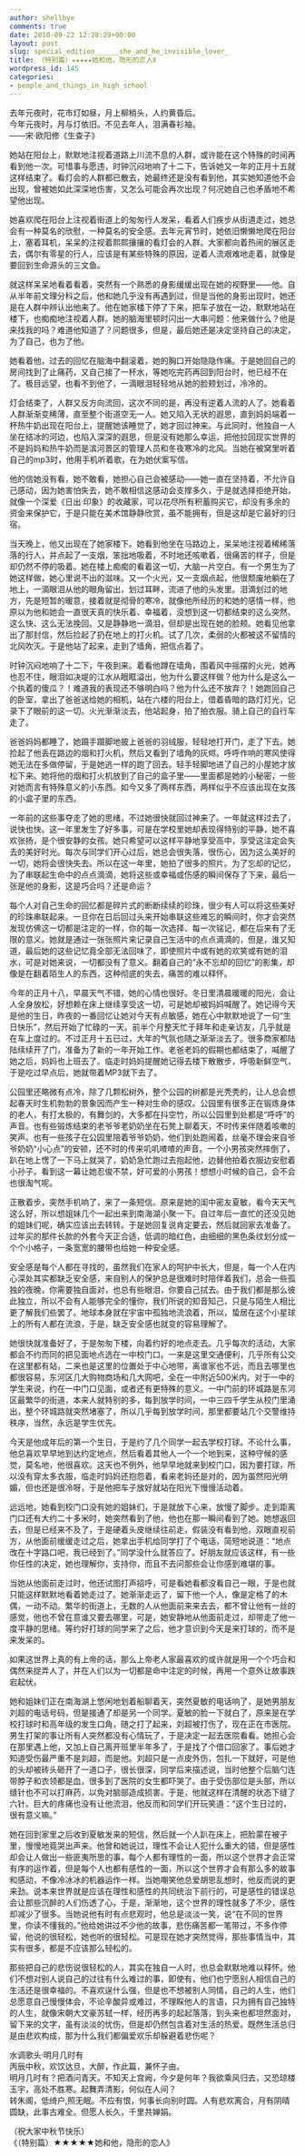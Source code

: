```yaml
---
author: shellbye
comments: true
date: 2010-09-22 12:28:29+00:00
layout: post
slug: special_edition______she_and_he_invisible_lover_
title: （特别篇）★★★★★她和他，隐形的恋人Ⅱ
wordpress_id: 145
categories:
- people_and_things_in_high_school
---
```


  
去年元夜时，花市灯如昼，月上柳梢头，人约黄昏后。  
今年元夜时，月与灯依旧。不见去年人，泪满春衫袖。   
——宋·欧阳修《生查子》  
  
她站在阳台上，默默地注视着道路上川流不息的人群，或许能在这个特殊的时间再看到他一次。可惜事与愿违，时钟沉闷地响了十二下，告诉她又一年的正月十五就这样结束了。看灯会的人群都已散去，她最终还是没有看到他，其实她知道他不会出现，曾被她如此深深地伤害，又怎么可能会再次出现？何况她自己也矛盾地不希望他出现。  
  
她喜欢爬在阳台上注视着街道上的匆匆行人发呆，看着人们疾步从街道走过，她总会有一种莫名的欣慰，一种莫名的安全感。去年元宵节时，她依旧懒懒地爬在阳台上，塞着耳机，呆呆的注视着熙熙攘攘的看灯会的人群。大家都向着热闹的展区走去，偶尔有零星的行人，应该是有某些特殊的原因，逆着人流艰难地走着，就像是要回到生命源头的三文鱼。  
  
就这样呆呆地看着看着，突然有一个熟悉的身影缓缓出现在她的视野里——他。自从半年前文理分科之后，他和她几乎没有再遇到过，但是当他的身影出现时，她还是在人群中辨认出他来了。他在她家楼下停了下来，把车子放在一边，默默地站在楼下，也痴痴地注视着人群。她的脑海里顿时闪出一大串问题：他来做什么？他是来找我的吗？难道他知道了？问题很多，但是，最后她还是决定坚持自己的决定，为了自己，也为了他。  
  
她看着他，过去的回忆在脑海中翻滚着，她的胸口开始隐隐作痛。于是她回自己的房间找到了止痛药，又自己接了一杯水，等她吃完药再回到阳台时，他已经不在了。极目远望，也看不到他了，一滴眼泪轻轻地从她的脸颊划过，冷冷的。  
  
灯会结束了，人群又反方向流回，这次不同的是，再没有逆着人流的人了。她看着人群渐渐变稀薄，直至整个街道空无一人。她又陷入无状的遐思，直到妈妈端着一杯热牛奶出现在阳台上，提醒她该睡觉了，她才回过神来。与此同时，他独自一人坐在结冰的河边，也陷入深深的遐思，但是没有她那么幸运，把他拉回现实世界的不是妈妈和热牛奶而是滨河景区的管理人员和冬夜寒冷的北风。当她在被窝里听着自己的mp3时，他用手机听着歌，在为她伏案写信。  
  
他的信她没有看，她不敢看，她担心自己会被感动——她一直在坚持着，不允许自己感动，因为她害怕失去，她不敢相信这感动会支撑多久，于是就选择拒绝开始，就像一个深爱《日出·印象》的收藏家，可以花尽所有积蓄购买它，却没有多余的资金来保护它，于是只能在美术馆静静欣赏，虽不能拥有，但是这却是它最好的归宿。  
  
  
当天晚上，他又出现在了她家楼下。她看到他坐在马路边上，呆呆地注视着稀稀落落的行人，并点起了一支烟，笨拙地吸着，不时地还咳嗽着，很痛苦的样子，但是却仍然不停的吸着。她在楼上痴痴的看着这一切，大脑一片空白。有一个男生为了她这样做，她心里说不出的滋味。又一个火光，又一支烟点起，他很颓废地躺在了地上，一滴眼泪从他的眼角留出，划过耳畔，流进了他的头发里。泪滴划过的地方，先是短暂的暖意，接着就是彻骨的寒冷，就像他所经历的和她的感情一样，他原以为他和她会一直很天真的快乐着、幸福着，没想到这一切都结束的这么突然、这么快、这么无法挽回。又是静静地一滴泪，但却是出现在她的脸颊。她看见他拿出了那封信，然后捡起了扔在地上的打火机。试了几次，柔弱的火都被这不留情的北风吹灭。于是他站了起来，走到了墙角，把信点着了。  
  
时钟沉闷地响了十二下，午夜到来。着看他蹲在墙角，围着风中摇摆的火光，她再也忍不住，眼泪如决堤的江水从眼眶溢出，他为什么要这样做？他为什么是这么一个执着的傻瓜？！难道我的表现还不够明白吗？他为什么还不放弃？！她跑回自己的卧室，拿出了爸爸送给她的相机，站在六楼的阳台上，借着昏暗的路灯灯光，记录下了眼前的这一切。火光渐渐淡去，他站起身，拍了拍衣服。骑上自己的自行车走了。  
  
爸爸妈妈都睡了，她蹑手蹑脚地披上爸爸的羽绒服，轻轻地打开门，走了下去。她捡起了他丢在路边的烟和打火机，然后又看到了墙角的灰烬。呼呼作响的寒风使得她无法在多做停留，于是她逃一样的跑了回去。轻手轻脚地进了自己的小屋她才放松下来。她将他的烟和打火机放到了自己的盒子里——里面都是她的小秘密，一些对她而言有特殊意义的小东西。如今又多了两样东西，两样似乎不应该出现在女孩的小盒子里的东西。   
  
一年前的这些事夺走了她的思绪，不过她很快就回过神来了。一年就这样过去了，说快也快。这一年里发生了好多事，可是在学校里她却表现得特别的平静，她不喜欢张扬，是个很安静的女孩。她只希望可以这样平静地享受高中，享受这注定会失去的美好时光。每次与同学们开心过后，她总会很失落，很伤心，因为这么美好的一切，她将会很快失去。所以在这一年里，她拍了很多的照片。为了忘却的记忆，为了串联起生命中的点点滴滴，她将这些或幸福或伤感的瞬间保存了下来，最后一张是他的身影，这是巧合吗？还是命运？  
  
每个人对自己生命的回忆都是碎片式的断断续续的珍珠，很少有人可以将这些美好的珍珠串联起来。一旦你在日后回过头来开始串联这些难忘的瞬间时，你才会突然发现仿佛这一切都是注定的一样，你的每一次选择、每一次铭记，都在后来有了无限的意义。她就是通过一张张照片来记录自己生活中的点点滴滴的，但是，谁又知道，最后她的这些记忆竟全部无法回味了，即使照片中或有她的欢笑或有她的泪水，可是对她来说，一切都没有了意义。翻着自己的“永不忘却的回忆”的影集，却像是在翻着陌生人的东西，这种彻底的失去，痛苦的难以释怀。  
  
今年的正月十八，早晨天气不错，她的心情也很好。冬日里清晨暖暖的阳光，会让人全身放松，好想赖在床上继续享受这一切，可是她却被妈妈喊醒了。她记得今天是他的生日，昨夜的一番回忆让她对今天有点敏感，她在心中默默地说了一句“生日快乐”，然后开始了忙碌的一天。前半个月整天忙于拜年和走亲访友，几乎就是在车上度过的。不过正月十五已过，大年的气氛也随之渐渐淡去了。很多商家都陆陆续续开了门，准备为了新的一年开始工作。老爸老妈的假期也都结束了，喊醒了她之后，妈妈也上班去了。临走时妈妈提醒她记得去楼下散散步，呼吸新鲜空气，于是吃过早点后，她就带着MP3就下去了。  
  
公园里还略微有点冷，除了几颗松树外，整个公园的树都是光秃秃的，让人总会想起春天时生机勃勃的景象因而产生一种对生命的感叹。公园里有很多正在锻炼身体的老人，有打太极的，有舞剑的，大多都在抖空竹，所以公园里到处都是“呼呼”的声音。也有些锻炼结束的老爷爷老奶奶坐在石凳上聊着天，不时传来伴随着咳嗽的笑声。也有一些孩子在公园里陪着爷爷奶奶，他们到处跑闹着，丝毫不理会来自爷爷奶奶“小心点”的安顿，还不时的传来叽叽喳喳的声音。一个小男孩突然摔倒了，趴在地上愣了一下马上就哭了，奶奶急忙跑过去抱起他，边替他拍着衣服边安慰着小孙子。看到这一幕让她忍俊不禁，好可爱的小男孩！想想小时候的自己，会不会也很淘气呢。  
  
正散着步，突然手机响了，来了一条短信。原来是她的闺中密友夏敏，看今天天气这么好，所以想姐妹几个一起出来到南海湖小聚一下。自过年后一直忙的还没见她的姐妹们呢，确实应该出去转转。于是她回复说肯定要去，然后就回家去准备了。过年买的那件长款的外套今天正合适，低调的暗红色，由细细的黑色条纹划分成一个个小格子，一条宽宽的腰带也给她一种安全感。  
  
安全感是每个人都在寻找的，虽然我们在家人的呵护中长大，但是，每一个人在内心深处其实都缺乏安全感，来自别人的保护总是很难时时陪伴着我们，总会一些孤独的夜晚，你需要独自面对，也总有些眼泪，你要自己拭去。由于我们都是那么彼此独立，所以不会有人能够完全的懂你，我们所说的知音知己，只是与陌生人相比更了解我们些罢了。地球本身就在宇宙中孤独地流浪着，所以，蛰居在这个小星球上的所有人都在流浪，于是，缺乏安全感也就变的容易理解了。  
  
她很快就准备好了，于是匆匆下楼，向着约好的地点走去。几乎每次的活动，大家都会不约而同的把见面地点选在一中校门口。一来是这里交通便利，几乎所有公交在这里都有站，二来也是这里的位置处于中心地带，离谁家也不远，而且去哪里也都很容易，东河区几大购物商场和几大网吧，全在一中附近500米内。对于一中的学生来说，约在一中门口见面，或者还有更特殊的意义。一中门前的环城路是东河区最繁华的街道，本来人就特别的多，每到放学时间，一中三四千学生从校门里涌出，整个环城路就突然堵塞了，所以几乎每到放学时间，那里都要站几个交警维持秩序，当然，永远是学生优先。  
  
今天是他成年后的第一个生日，于是约了几个同学一起去学校打球。不论什么事，他总喜欢早早地到达约定地点，然后看着其他人一个一个地到来，这种守候的感觉，莫名地，他很喜欢。这天也不例外，他早早地就来到校门口，因为要打球，所以没有穿太多衣服，临走时妈妈还抱怨着，看来老妈还是对的，因为虽然阳光明媚，但也还是很冷呀，于是他把车子放好就站在阳光下慢慢活动着。  
  
远远地，她看到校门口没有她的姐妹们，于是就放下心来，放慢了脚步。走到距离门口还有大约二十多米时，她突然看到了他，他也在那一瞬间看到了她。她想返回去，但是已经来不及了，于是硬着头皮继续往前走，假装没有看到他，双眼直视前方，从他面前缓缓走过之后，她拿出手机给同学打了个电话，简短地说道：“地点改在十字路口吧，我已经到了。”同学没什么就答应了。好朋友就应该这样，有一些你任性的决定，她也理解你，支持你，而且不去问那些会让你感到难堪的事。  
  
当她从他面前走过时，他还试图打声招呼，可是看她看都没看自己一眼，于是也就只能这样默默地看着她走过了。她渐渐走远了，留下他一个人，像是定格了的木偶，一动不动。繁华的街道上，无数的人从他面前来来去去，都不曾让他有一丝的感觉，他也不曾在意谁又要去哪里，可是，她安静地从他面前走过，却带走了他一度平静的思绪。等约好打球的同学来了之后，他才意识到今天是来打球的，而不是来发呆的。  
  
如果这世界上真的有上帝的话，那么上帝老人家最喜欢的或许就是用一个个巧合和偶然来捉弄人了，并在人们以为一切都是命中注定的时候，再用一个意外让故事跌宕起伏。  
  
她和姐妹们正在南海湖上悠闲地划着船聊着天，突然夏敏的电话响了，是她男朋友刘超的电话号码，但是接通了却是另一个同学。夏敏的脸一下就白了，原来是在学校打球时和高年级的发生口角，随之打了起来，刘超被打伤了，现在正在市医院。男生打架的事让所有人突然都没有心情玩了，于是决定一起去医院看看。她担心会在那里遇上他，又加上自己离开班里半年多了，于是找了个借口回家了。事后她才知道受伤最严重不是刘超，而是他。刘超只是一点皮外伤，包扎一下就好，可是他的头却被砖头砸开了一道口子，很长很深，同学后来描述说，当时他整个后脑勺连带脖子和衣领都是血，很多到了医院的女生都吓哭了。由于受伤部位是头部，所以缝针也不可以打麻药，以免对脑部造成损害。于是，他就这样在清醒的状态下缝了六针。巨大的疼痛也没有让他流泪，他反而和同学们开玩笑道：“这个生日过的，很有意义嘛。”  
  
她在回到家里之后收到夏敏发来的短信，然后就一个人趴在床上，把脸蒙在被子里，慢慢地竟哭出声来。他曾和她说过，理性不会让人犯什么重大的错，但是感性却会让人做出一些匪夷所思的事，每个人都有理性的一面，所以这个世界才会正常有序的运作着，但是每个人也都有感性的一面，所以这个世界才会有那么多的故事和感动，不像冷冰冰的机器运作一样。当她嘲笑他总爱胡思乱想时，他反而说的更来劲。说本来世界就是应该在理性和感性的共同统治下前行的，可是感性的错误总会让那些沉醉的人们伤透了心，于是，渐渐地，这个世界的理性就多了不少，感性却减少了很多。当她说他有时有点悲观时，他总是淡淡一笑，说“在不同的世界里，你读不懂我的。”他给她讲过不少他的故事，悲伤痛苦都一笔带过，不多作停留，他说的很轻松，她也听的很轻松。可是现在她才突然觉得，那些事情当中，其实有很多，都是不应该那么轻松的。  
  
那些把自己的悲伤说很轻松的人，其实在独自一人时，也总会默默地难以释怀。他们不想对别人说自己的过往有什么难过的事，即使有，他们也宁愿别人相信自己的生活还是很幸福的。不喜欢逞什么强，但是也不想被别人同情，自己的人生，他们总愿意自己慢慢体会，不论辛酸异或难过，不理睬他人的言语，只为拥有自己独特的人生，就像宋朝大文豪苏轼一样，经历再多的起起落落，到头来也都坦然面对，留下来的文字，虽有淡淡的忧伤，但是却仍然包含着对生活的热爱。既然生活总归是由悲欢构成，那为什么我们都偏爱欢乐却躲避着悲伤呢？  
  
水调歌头·明月几时有  
丙辰中秋，欢饮达旦，大醉，作此篇，兼怀子由。   
明月几时有？把酒问青天。不知天上宫阙，今夕是何年？我欲乘风归去，又恐琼楼玉宇，高处不胜寒。起舞弄清影，何似在人间？   
转朱阁，低绮户,照无眠。不应有恨，何事长向别时圆。人有悲欢离合，月有阴晴圆缺，此事古难全。但愿人长久，千里共婵娟。  
  
（祝大家中秋节快乐）  
《（特别篇）★★★★★她和他，隐形的恋人》  

